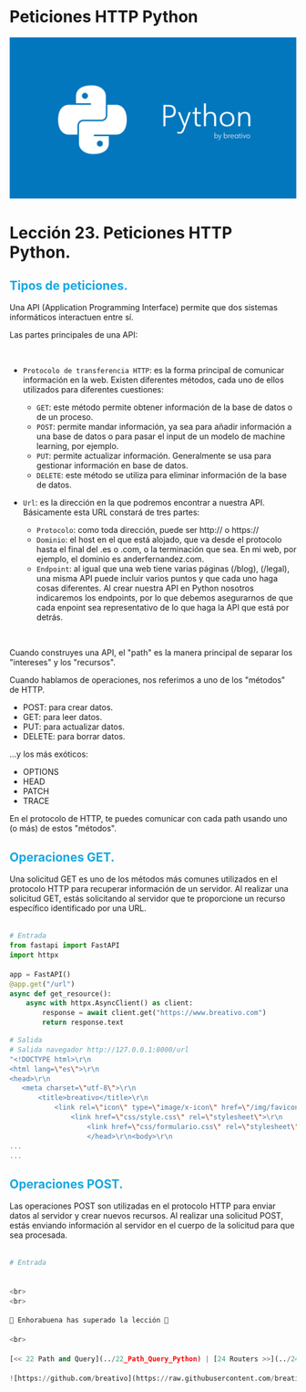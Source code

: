 
# Peticiones HTTP Python

![](https://github.com/breativo/Python_by_breativo/blob/master/img/Banner_Python_by_breativo.png?raw=true)

# Lección 23. Peticiones HTTP Python.
<h2 style="color:#15A7E1">Tipos de peticiones.</h2>
Una API (Application Programming Interface) permite que dos sistemas informáticos interactuen entre sí. 

<br>

Las partes principales de una API:

<br>

* `Protocolo de transferencia HTTP`: es la forma principal de comunicar información en la web. Existen diferentes métodos, cada uno de ellos utilizados para diferentes cuestiones:

    * `GET`: este método permite obtener información de la base de datos o de un proceso.
    * `POST`: permite mandar información, ya sea para añadir información a una base de datos o para pasar el input de un modelo de machine learning, por ejemplo.
    * `PUT`: permite actualizar información. Generalmente se usa para gestionar información en base de datos.
    * `DELETE`: este método se utiliza para eliminar información de la base de datos.

* `Url`: es la dirección en la que podremos encontrar a nuestra API. Básicamente esta URL constará de tres partes:
  
    * `Protocolo`: como toda dirección, puede ser http:// o https://
    * `Dominio`: el host en el que está alojado, que va desde el protocolo hasta el final del .es o .com, o la terminación que sea. En mi web, por ejemplo, el dominio es anderfernandez.com.
    * `Endpoint`: al igual que una web tiene varias páginas (/blog), (/legal), una misma API puede incluir varios puntos y que cada uno haga cosas diferentes. Al crear nuestra API en Python nosotros indicaremos los endpoints, por lo que debemos asegurarnos de que cada enpoint sea representativo de lo que haga la API que está por detrás.

<br>

Cuando construyes una API, el "path" es la manera principal de separar los "intereses" y los "recursos".

Cuando hablamos de operaciones, nos referimos a uno de los "métodos" de HTTP.

* POST: para crear datos.
* GET: para leer datos.
* PUT: para actualizar datos.
* DELETE: para borrar datos.

...y los más exóticos:

* OPTIONS
* HEAD
* PATCH
* TRACE

En el protocolo de HTTP, te puedes comunicar con cada path usando uno (o más) de estos "métodos".

<h2 style="color:#15A7E1">Operaciones GET.</h2>
Una solicitud GET es uno de los métodos más comunes utilizados en el protocolo HTTP para recuperar información de un servidor. Al realizar una solicitud GET, estás solicitando al servidor que te proporcione un recurso específico identificado por una URL.

<br>
<br>

````py
# Entrada
from fastapi import FastAPI
import httpx

app = FastAPI()
@app.get("/url")
async def get_resource():
    async with httpx.AsyncClient() as client:
        response = await client.get("https://www.breativo.com")
        return response.text
````
````sh
# Salida
# Salida navegador http://127.0.0.1:8000/url
"<!DOCTYPE html>\r\n
<html lang=\"es\">\r\n
<head>\r\n 
   <meta charset=\"utf-8\">\r\n
       <title>breativo</title>\r\n
           <link rel=\"icon\" type=\"image/x-icon\" href=\"/img/favicon.png\">\r\n
               <link href=\"css/style.css\" rel=\"stylesheet\">\r\n
                   <link href=\"css/formulario.css\" rel=\"stylesheet\">\r\n
                   </head>\r\n<body>\r\n
...   
...
````

<h2 style="color:#15A7E1">Operaciones POST.</h2>
Las operaciones POST son utilizadas en el protocolo HTTP para enviar datos al servidor y crear nuevos recursos. Al realizar una solicitud POST, estás enviando información al servidor en el cuerpo de la solicitud para que sea procesada.

<br>
<br>

````py
# Entrada


<br>
<br>

🎉 Enhorabuena has superado la lección 🎉

<br>

[<< 22 Path and Query](../22_Path_Query_Python) | [24 Routers >>](../24_Routers_Python)

![https://github.com/breativo](https://raw.githubusercontent.com/breativo/breativo/master/img/img_breativo/Banner_negro.png)



